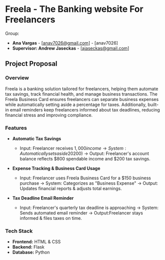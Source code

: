 # Freela - The Banking website For Freelancers 
 

Group: 
- **Ana Vargas** - [anav7026@gmail.com] - [anav7026]
- **Supervisor: Andrew Jaseckas** - [ajaseckas@gmail.com] 



## Project Proposal 

### Overview 

Freela is a banking solution tailored for freelancers, helping them automate tax savings, track financial health, and manage business transactions. The Freela Business Card ensures freelancers can separate business expenses while automatically setting aside a percentage for taxes. Additionally, built-in email reminders keep freelancers informed about tax deadlines, reducing financial stress and improving compliance.

### Features 

- **Automatic Tax Savings**

  - Input: Freelancer receives $1,000 income → System: Automatically sets aside 20% for taxes ($200) → Output: Freelancer's account balance reflects $800 spendable income and $200 tax savings.


- **Expense Tracking & Business Card Usage**
  
  - Input: Freelancer uses Freela Business Card for a $150 business purchase → System: Categorizes as "Business Expense" → Output: Updates financial reports & adjusts total earnings.

- **Tax Deadline Email Reminder**
  - Input: Freelancer's quarterly tax deadline is approaching → System: Sends automated email reminder → Output:Freelancer stays informed & files taxes on time.


### Tech Stack 
- **Frontend:** HTML & CSS 
- **Backend:** Flask
- **Database:** Python 

 

 
